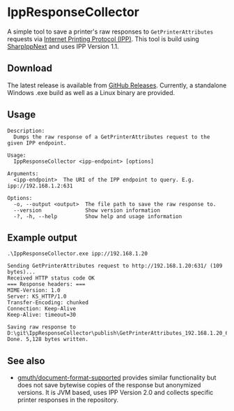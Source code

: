 # IppResponseCollector

A simple tool to save a printer's raw responses to `GetPrinterAttributes` requests via [Internet Printing Protocol (IPP)](https://en.wikipedia.org/wiki/Internet_Printing_Protocol).
This tool is build using [SharpIppNext](https://github.com/danielklecha/SharpIppNext/) and uses IPP Version 1.1.

## Download

The latest release is available from [GitHub Releases](https://github.com/georg-jung/IppResponseCollector/releases/latest). Currently, a standalone Windows .exe build as well as a Linux binary are provided.

## Usage

```log
Description:
  Dumps the raw response of a GetPrinterAttributes request to the given IPP endpoint.

Usage:
  IppResponseCollector <ipp-endpoint> [options]

Arguments:
  <ipp-endpoint>  The URI of the IPP endpoint to query. E.g. ipp://192.168.1.2:631

Options:
  -o, --output <output>  The file path to save the raw response to.
  --version              Show version information
  -?, -h, --help         Show help and usage information
```

## Example output

```pwsh
.\IppResponseCollector.exe ipp://192.168.1.20
```

```log
Sending GetPrinterAttributes request to http://192.168.1.20:631/ (109 bytes)...
Received HTTP status code OK
=== Response headers: ===
MIME-Version: 1.0
Server: KS_HTTP/1.0
Transfer-Encoding: chunked
Connection: Keep-Alive
Keep-Alive: timeout=30

Saving raw response to D:\git\IppResponseCollector\publish\GetPrinterAttributes_192.168.1.20_631_20250212_115811.bin...
Done. 5,128 bytes written.
```

## See also

* [gmuth/document-format-supported](https://github.com/gmuth/document-format-supported/) provides similar functionality but does not save bytewise copies of the response but anonymized versions. It is JVM based, uses IPP Version 2.0 and collects specific printer responses in the repository.
